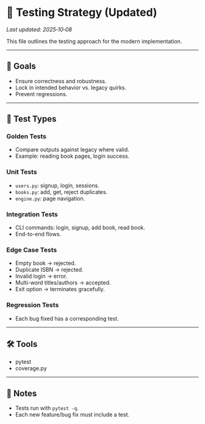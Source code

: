 # 🧪 Testing Strategy (Updated)

_Last updated: 2025‑10‑08_

This file outlines the testing approach for the modern implementation.

---

## 🎯 Goals
- Ensure correctness and robustness.  
- Lock in intended behavior vs. legacy quirks.  
- Prevent regressions.  

---

## 📂 Test Types

### Golden Tests
- Compare outputs against legacy where valid.  
- Example: reading book pages, login success.  

### Unit Tests
- `users.py`: signup, login, sessions.  
- `books.py`: add, get, reject duplicates.  
- `engine.py`: page navigation.  

### Integration Tests
- CLI commands: login, signup, add book, read book.  
- End-to-end flows.  

### Edge Case Tests
- Empty book → rejected.  
- Duplicate ISBN → rejected.  
- Invalid login → error.  
- Multi-word titles/authors → accepted.  
- Exit option → terminates gracefully.  

### Regression Tests
- Each bug fixed has a corresponding test.  

---

## 🛠️ Tools
- pytest  
- coverage.py  

---

## 📖 Notes
- Tests run with `pytest -q`.  
- Each new feature/bug fix must include a test.  